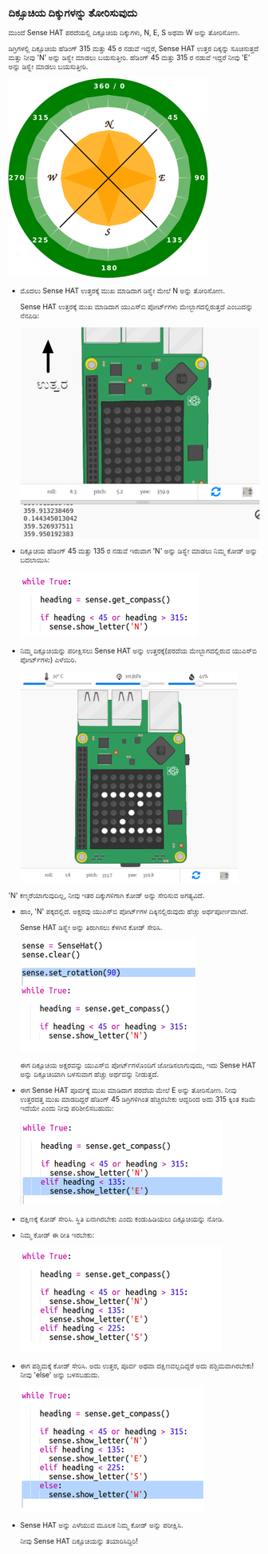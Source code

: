 ## ದಿಕ್ಸೂಚಿಯ ದಿಕ್ಕುಗಳನ್ನು ತೋರಿಸುವುದು

ಮುಂದೆ Sense HAT ಪರದೆಯಲ್ಲಿ ದಿಕ್ಸೂಚಿಯ ದಿಕ್ಕುಗಳು, N, E, S ಅಥವಾ W ಅನ್ನು ತೋರಿಸೋಣ.

ಡಿಗ್ರಿಗಳಲ್ಲಿ ದಿಕ್ಸೂಚಿಯ ಹೆಡಿಂಗ್ 315 ಮತ್ತು 45 ರ ನಡುವೆ ಇದ್ದರೆ, Sense HAT ಉತ್ತರ ದಿಕ್ಕನ್ನು ಸೂಚಿಸುತ್ತದೆ ಮತ್ತು ನೀವು 'N' ಅನ್ನು ಡಿಸ್ಪ್ಲೇ ಮಾಡಲು ಬಯಸುತ್ತೀರಿ. ಹೆಡಿಂಗ್ 45 ಮತ್ತು 315 ರ ನಡುವೆ ಇದ್ದರೆ ನೀವು 'E' ಅನ್ನು ಡಿಸ್ಪ್ಲೇ ಮಾಡಲು ಬಯಸುತ್ತೀರಿ.

![ಸ್ಕ್ರೀನ್‍ಶಾಟ್](images/compass-quadrants.png)

+ ಮೊದಲು Sense HAT ಉತ್ತರಕ್ಕೆ ಮುಖ ಮಾಡಿದಾಗ ಡಿಸ್ಪ್ಲೇ ಮೇಲೆ N ಅನ್ನು ತೋರಿಸೋಣ.
    
    Sense HAT ಉತ್ತರಕ್ಕೆ ಮುಖ ಮಾಡಿದಾಗ ಯುಎಸ್‌ಬಿ ಪೋರ್ಟ್‌ಗಳು ಮೇಲ್ಭಾಗದಲ್ಲಿರುತ್ತದೆ ಎಂಬುದನ್ನು ನೆನಪಿಡಿ:
    
    ![ಸ್ಕ್ರೀನ್‍ಶಾಟ್](images/compass-north.png)

+ ದಿಕ್ಸೂಚಿಯ ಹೆಡಿಂಗ್ 45 ಮತ್ತು 135 ರ ನಡುವೆ ಇರುವಾಗ 'N' ಅನ್ನು ಡಿಸ್ಪ್ಲೇ ಮಾಡಲು ನಿಮ್ಮ ಕೋಡ್ ಅನ್ನು ಬದಲಾಯಿಸಿ:
    
    ![ಸ್ಕ್ರೀನ್‍ಶಾಟ್](images/compass-north-code.png)

+ ನಿಮ್ಮ ದಿಕ್ಸೂಚಿಯನ್ನು ಪರೀಕ್ಷಿಸಲು Sense HAT ಅನ್ನು ಉತ್ತರಕ್ಕೆ(ಪರದೆಯ ಮೇಲ್ಭಾಗದಲ್ಲಿರುವ ಯುಎಸ್‌ಬಿ ಪೋರ್ಟ್‌ಗಳು) ಎಳೆಯಿರಿ.
    
    ![ಸ್ಕ್ರೀನ್‍ಶಾಟ್](images/compass-north-test.png)

'N' ಕಣ್ಮರೆಯಾಗುವುದಿಲ್ಲ, ನೀವು ಇತರ ದಿಕ್ಕುಗಳಿಗಾಗಿ ಕೋಡ್ ಅನ್ನು ಸೇರಿಸುವ ಅಗತ್ಯವಿದೆ.

+ ಹಾಂ, 'N' ಪಕ್ಕದಲ್ಲಿದೆ. ಅಕ್ಷರವು ಯುಎಸ್‌ಬಿ ಪೋರ್ಟ್‌ಗಳ ದಿಕ್ಕಿನಲ್ಲಿರುವುದು ಹೆಚ್ಚು ಅರ್ಥಪೂರ್ಣವಾಗಿದೆ.
    
    Sense HAT ಡಿಸ್ಪ್ಲೇ ಅನ್ನು ತಿರುಗಿಸಲು ಕೆಳಗಿನ ಕೋಡ್ ಸೇರಿಸಿ.
    
    ![ಸ್ಕ್ರೀನ್‍ಶಾಟ್](images/compass-rotate.png)
    
    ಈಗ ದಿಕ್ಸೂಚಿಯ ಅಕ್ಷರವನ್ನು ಯುಎಸ್‌ಬಿ ಪೋರ್ಟ್‌ಗಳೊಂದಿಗೆ ಜೋಡಿಸಲಾಗುವುದು, ಇದು Sense HAT ಅನ್ನು ದಿಕ್ಸೂಚಿಯಾಗಿ ಬಳಸುವಾಗ ಹೆಚ್ಚು ಅರ್ಥವನ್ನು ನೀಡುತ್ತದೆ.

+ ಈಗ Sense HAT ಪೂರ್ವಕ್ಕೆ ಮುಖ ಮಾಡಿದಾಗ ಪರದೆಯ ಮೇಲೆ E ಅನ್ನು ತೋರಿಸೋಣ. ನೀವು ಉತ್ತರದತ್ತ ಮುಖ ಮಾಡದಿದ್ದರೆ ಹೆಡಿಂಗ್ 45 ಡಿಗ್ರಿಗಳಿಗಿಂತ ಹೆಚ್ಚಿರಬೇಕು ಆದ್ದರಿಂದ ಅದು 315 ಕ್ಕಿಂತ ಕಡಿಮೆ ಇದೆಯೇ ಎಂದು ನೀವು ಪರಿಶೀಲಿಸಬಹುದು:
    
    ![ಸ್ಕ್ರೀನ್‍ಶಾಟ್](images/compass-east-code.png)

+ ದಕ್ಷಿಣಕ್ಕೆ ಕೋಡ್ ಸೇರಿಸಿ. ಸ್ಥಿತಿ ಏನಾಗಿರಬೇಕು ಎಂದು ಕಂಡುಹಿಡಿಯಲು ದಿಕ್ಸೂಚಿಯನ್ನು ನೋಡಿ.

+ ನಿಮ್ಮ ಕೋಡ್ ಈ ರೀತಿ ಇರಬೇಕು:
    
    ![ಸ್ಕ್ರೀನ್‍ಶಾಟ್](images/compass-south-code.png)

+ ಈಗ ಪಶ್ಚಿಮಕ್ಕೆ ಕೋಡ್ ಸೇರಿಸಿ. ಅದು ಉತ್ತರ, ಪೂರ್ವ ಅಥವಾ ದಕ್ಷಿಣವಲ್ಲದಿದ್ದರೆ ಅದು ಪಶ್ಚಿಮವಾಗಿರಬೇಕು! ನೀವು 'else' ಅನ್ನು ಬಳಸಬಹುದು.
    
    ![ಸ್ಕ್ರೀನ್‍ಶಾಟ್](images/compass-west-code.png)

+ Sense HAT ಅನ್ನು ಎಳೆಯುವ ಮೂಲಕ ನಿಮ್ಮ ಕೋಡ್ ಅನ್ನು ಪರೀಕ್ಷಿಸಿ.
    
    ನೀವು Sense HAT ದಿಕ್ಸೂಚಿಯನ್ನು ತಯಾರಿಸಿದ್ದಿರಿ!